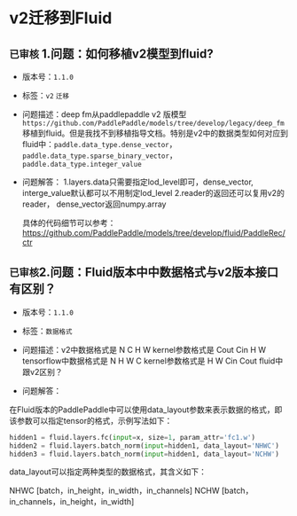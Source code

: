 # v2迁移到Fluid

## `已审核` 1.问题：如何移植v2模型到fluid?

+ 版本号：`1.1.0`

+ 标签：`v2` `迁移`

+ 问题描述：deep fm从paddlepaddle v2 版模型`https://github.com/PaddlePaddle/models/tree/develop/legacy/deep_fm`移植到fluid。但是我找不到移植指导文档。特别是v2中的数据类型如何对应到fluid中：`paddle.data_type.dense_vector`，`paddle.data_type.sparse_binary_vector`，`paddle.data_type.integer_value`

+ 问题解答：
	1.layers.data只需要指定lod_level即可，dense_vector, interge_value默认都可以不用制定lod_level
	2.reader的返回还可以复用v2的reader， dense_vector返回numpy.array

	具体的代码细节可以参考：https://github.com/PaddlePaddle/models/tree/develop/fluid/PaddleRec/ctr

## `已审核`2.问题：Fluid版本中中数据格式与v2版本接口有区别？

+ 版本号：`1.1.0`

+ 标签：`数据格式`

+ 问题描述：v2中数据格式是 N C H W kernel参数格式是 Cout Cin H W
tensorflow中数据格式是 N H W C kernel参数格式是 H W Cin Cout
fluid中跟v2区别？

+ 问题解答：

在Fluid版本的PaddlePaddle中可以使用data_layout参数来表示数据的格式，即该参数可以指定tensor的格式，示例写法如下：

```python
hidden1 = fluid.layers.fc(input=x, size=1, param_attr='fc1.w')
hidden2 = fluid.layers.batch_norm(input=hidden1, data_layout='NHWC')
hidden3 = fluid.layers.batch_norm(input=hidden1, data_layout='NCHW')
```

data_layout可以指定两种类型的数据格式，其含义如下：

NHWC [batch，in_height，in_width，in_channels]
NCHW [batch，in_channels，in_height，in_width]

